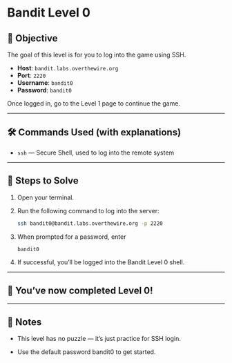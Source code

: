 # Bandit Level 0

## 🎯 Objective

The goal of this level is for you to log into the game using SSH.

- **Host**: `bandit.labs.overthewire.org`
- **Port**: `2220`
- **Username**: `bandit0`
- **Password**: `bandit0`

Once logged in, go to the Level 1 page to continue the game.

---

## 🛠️ Commands Used (with explanations)

- `ssh` — Secure Shell, used to log into the remote system

---

## 🚀 Steps to Solve

1. Open your terminal.
2. Run the following command to log into the server:

   ```bash
   ssh bandit0@bandit.labs.overthewire.org -p 2220
   ```
3. When prompted for a password, enter
   ```bash
   bandit0
   ```
4. If successful, you’ll be logged into the Bandit Level 0 shell.

---

## 🎉 You’ve now completed Level 0!

---

## 📝 Notes
- This level has no puzzle — it’s just practice for SSH login.

- Use the default password bandit0 to get started.

